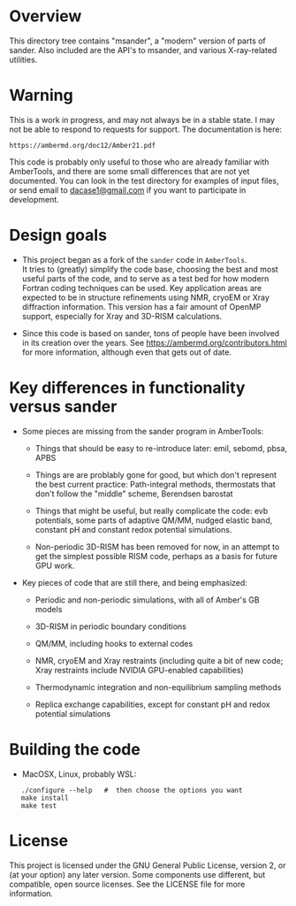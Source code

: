 # Overview

This directory tree contains "msander", a "modern" version of parts of
sander.  Also included are the API's to msander, and various X-ray-related 
utilities.

# Warning

This is a work in progress, and may not always be in a stable
state.  I may not be able to respond to requests for support.
The documentation is here:

    https://ambermd.org/doc12/Amber21.pdf

This code is probably only useful to those who are already familiar with
AmberTools, and there are some small differences that are not yet
documented.  You can look in the test directory for examples of input files,
or send email to dacase1@gmail.com if you want to participate in development.

# Design goals

* This project began as a fork of the `sander` code in `AmberTools`.  
It tries to (greatly) simplify the code base, choosing the best and 
most useful parts of the code, and to serve as a test bed for how 
modern Fortran coding techniques can be used.  Key application areas 
are expected to be in structure refinements using NMR, cryoEM or 
Xray diffraction information.  This version has a fair amount of OpenMP
support, especially for Xray and 3D-RISM calculations.

* Since this code is based on sander, tons of people have been involved in its
creation over the years.  See https://ambermd.org/contributors.html for more
information, although even that gets out of date.

# Key differences in functionality versus sander

* Some pieces are missing from the sander program in AmberTools:

  * Things that should be easy to re-introduce later: emil, sebomd, pbsa, APBS

  * Things are are problably gone for good, but which don't represent the best
current practice: Path-integral methods, thermostats that don't follow
the "middle" scheme, Berendsen barostat

  * Things that might be useful, but really complicate the code: evb
potentials, some parts of adaptive QM/MM, nudged elastic band, constant pH
and constant redox potential simulations.

  * Non-periodic 3D-RISM has been removed for now, in an attempt to get the
simplest possible RISM code, perhaps as a basis for future GPU work.

* Key pieces of code that are still there, and being emphasized:

  * Periodic and non-periodic simulations, with all of Amber's GB models

  * 3D-RISM in periodic boundary conditions

  * QM/MM, including hooks to external codes

  * NMR, cryoEM and Xray restraints (including quite a bit of new code; Xray
    restraints include NVIDIA GPU-enabled capabilities)

  * Thermodynamic integration and non-equilibrium sampling methods

  * Replica exchange capabilities, except for constant pH and redox potential
    simulations

# Building the code

* MacOSX, Linux, probably WSL:
```
   ./configure --help   #  then choose the options you want
   make install
   make test
```

# License
This project is licensed under the GNU General Public License, 
version 2, or (at your option) any later version.   Some components use 
different, but compatible, open source licenses.  See the LICENSE file 
for more information.


